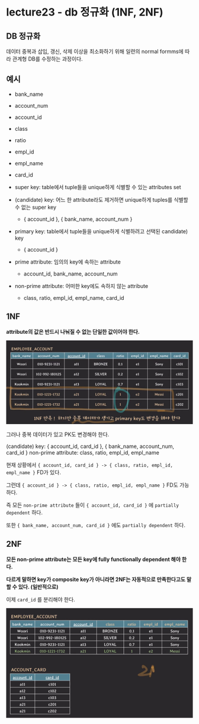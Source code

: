 # lecture23 - db 정규화 (1NF, 2NF)

## DB 정규화

데이터 중복과 삽입, 갱신, 삭제 이상을 최소화하기 위해 일련의 normal formms에 따라 관계형 DB를 수정하는 과정이다.

## 예시

- bank_name
- account_num
- account_id
- class
- ratio
- empl_id
- empl_name
- card_id

- super key: table에서 tuple들을 unique하게 식별할 수 있는 attributes set
- (candidate) key: 어느 한 attribute라도 제거하면 unique하게 tuples를 식별할 수 없는 super key
  - { account_id }, { bank_name, account_num }
- primary key: table에서 tuple들을 unique하게 식별하려고 선택된 candidate) key
  - { account_id }
- prime attribute: 임의의 key에 속하는 attribute
  - account_id, bank_name, account_num
- non-prime attribute: 어떠한 key에도 속하지 않는 attribute
  - class, ratio, empl_id, empl_name, card_id

## 1NF

**attribute의 값은 반드시 나눠질 수 없는 단일한 값이어야 한다.**

![alt text](1NF.png)

그러나 중복 데이터가 있고 PK도 변경해야 한다.

(candidate) key: { account_id, card_id }, { bank_name, account_num, card_id }
non-prime attribute: class, ratio, empl_id, empl_name

현재 상황에서 `{ account_id, card_id } -> { class, ratio, empl_id, empl_name }` FD가 있다.

그런데 `{ account_id } -> { class, ratio, empl_id, empl_name }` FD도 가능하다.

즉 모든 `non-prime attribute` 들이 `{ account_id, card_id }` 에 `partially dependent` 하다.

또한 `{ bank_name, account_num, card_id }` 에도 `partially dependent` 하다.

## 2NF

**모든 non-prime attribute는 모든 key에 fully functionally dependent 해야 한다.**

**다르게 말하면 key가 composite key가 아니라면 2NF는 자동적으로 만족한다고도 말할 수 있다. (일반적으로)**

이제 `card_id` 를 분리해야 한다.

![alt text](2NF.png)
